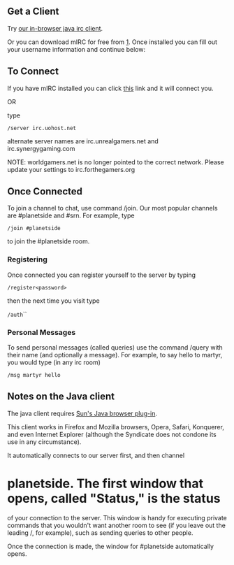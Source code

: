 ## Get a Client

Try
[our in-browser java irc client](http://comms.planetsidesyndicate.com/irc/index.html).

Or you can download mIRC for free from [1](http://www.mirc.com). Once installed
you can fill out your username information and continue below:

## To Connect

If you have mIRC installed you can click
[this](irc://irc.forthegamers.org:6667/planetside) link and it will connect you.

OR

type

`/server irc.uohost.net`

alternate server names are irc.unrealgamers.net and irc.synergygaming.com

NOTE: worldgamers.net is no longer pointed to the correct network. Please update
your settings to irc.forthegamers.org

## Once Connected

To join a channel to chat, use command /join. Our most popular channels are
#planetside and #srn. For example, type

`/join #planetside`

to join the #planetside room.

### Registering

Once connected you can register yourself to the server by typing

`/register`<account>`<password>`<email>

then the next time you visit type

`/auth`<account>``<password>

### Personal Messages

To send personal messages (called queries) use the command /query with their
name (and optionally a message). For example, to say hello to martyr, you would
type (in any irc room)

`/msg martyr hello`

## Notes on the Java client

The java client requires [Sun's Java browser plug-in](http://www.sun.com/java).

This client works in Firefox and Mozilla browsers, Opera, Safari, Konquerer, and
even Internet Explorer (although the Syndicate does not condone its use in any
circumstance).

It automatically connects to our server first, and then channel

# planetside. The first window that opens, called "Status," is the status

of your connection to the server. This window is handy for executing private
commands that you wouldn't want another room to see (if you leave out the
leading /, for example), such as sending queries to other people.

Once the connection is made, the window for #planetside automatically opens.
